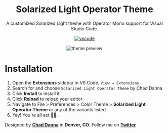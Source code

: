 <div align="center">

# Solarized Light Operator Theme

A customized Solarized Light theme with Operator Mono support for Visual Studio Code.

[![vscode](https://img.shields.io/badge/vscode-v1.12+-373277.svg?style=for-the-badge)](https://code.visualstudio.com/updates/v1_12)

![theme preview](https://imgur.com/1mVeUmC)

</div>

# Installation

1. Open the **Extensions** sidebar in VS Code. `View → Extensions`
2. Search for and choose `Solarized Light Operator Theme` by Chad Danna
3. Click **Install** to install it
4. Click **Reload** to reload your editor
5. Navigate to File > Preferences > Color Theme > **Solarized Light Operator Theme** or any of the variants listed
6. Yay! You're all set 🎉🎉.

Designed by **[Chad Danna](https://github.com/chaddanna)** in **Denver, CO**.
Follow me on **[Twitter](https://twitter.com/chaddillackin)**
